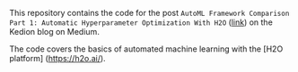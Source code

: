 This repository contains the code for the post `AutoML Framework Comparison Part 1: Automatic Hyperparameter Optimization With H2O` ([link](https://kedion.medium.com/automl-framework-comparison-6d519aad13b3)) on the Kedion blog on Medium. 

The code covers the basics of automated machine learning with the [H2O platform] (https://h2o.ai/).
